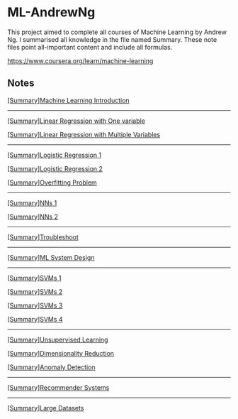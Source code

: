 # ML-AndrewNg
This project aimed to complete all courses of Machine Learning by Andrew Ng. I summarised all knowledge in the file named Summary. These note files point all-important content and include all formulas.

https://www.coursera.org/learn/machine-learning

## Notes

[[Summary]Machine Learning Introduction](https://github.com/ZhangYizhe/ML-AndrewNg/blob/ba4ace441442a0a403ed0c0287207129c809db1a/Summary/%5BSummary%5DMachine%20Learning%20Introduction.pdf)

-----

[[Summary]Linear Regression with One variable](https://github.com/ZhangYizhe/ML-AndrewNg/blob/ba4ace441442a0a403ed0c0287207129c809db1a/Summary/%5BSummary%5DLinear%20Regression%20with%20One%20variable.pdf)

[[Summary]Linear Regression with Multiple Variables](https://github.com/ZhangYizhe/ML-AndrewNg/blob/ba4ace441442a0a403ed0c0287207129c809db1a/Summary/%5BSummary%5DLinear%20Regression%20with%20Multiple%20Variables.pdf)

-----

[[Summary]Logistic Regression 1](https://github.com/ZhangYizhe/ML-AndrewNg/blob/ba4ace441442a0a403ed0c0287207129c809db1a/Summary/%5BSummary%5DLogistic%20Regression%201.pdf)

[[Summary]Logistic Regression 2](https://github.com/ZhangYizhe/ML-AndrewNg/blob/ba4ace441442a0a403ed0c0287207129c809db1a/Summary/%5BSummary%5DLogistic%20Regression%202.pdf)

[[Summary]Overfitting Problem](https://github.com/ZhangYizhe/ML-AndrewNg/blob/ba4ace441442a0a403ed0c0287207129c809db1a/Summary/%5BSummary%5DOverfitting%20Problem.pdf)

-----

[[Summary]NNs 1](https://github.com/ZhangYizhe/ML-AndrewNg/blob/ba4ace441442a0a403ed0c0287207129c809db1a/Summary/%5BSummary%5DNNs%201.pdf)

[[Summary]NNs 2](https://github.com/ZhangYizhe/ML-AndrewNg/blob/ba4ace441442a0a403ed0c0287207129c809db1a/Summary/%5BSummary%5DNNs%202.pdf)

-----

[[Summary]Troubleshoot](https://github.com/ZhangYizhe/ML-AndrewNg/blob/ba4ace441442a0a403ed0c0287207129c809db1a/Summary/%5BSummary%5DTroubleshoot.pdf)

-----

[[Summary]ML System Design](https://github.com/ZhangYizhe/ML-AndrewNg/blob/ba4ace441442a0a403ed0c0287207129c809db1a/Summary/%5BSummary%5DML%20System%20Design.pdf)

-----

[[Summary]SVMs 1](https://github.com/ZhangYizhe/ML-AndrewNg/blob/ba4ace441442a0a403ed0c0287207129c809db1a/Summary/%5BSummary%5DSVMs%201.pdf)

[[Summary]SVMs 2](https://github.com/ZhangYizhe/ML-AndrewNg/blob/ba4ace441442a0a403ed0c0287207129c809db1a/Summary/%5BSummary%5DSVMs%202.pdf)

[[Summary]SVMs 3](https://github.com/ZhangYizhe/ML-AndrewNg/blob/ba4ace441442a0a403ed0c0287207129c809db1a/Summary/%5BSummary%5DSVMs%203.pdf)

[[Summary]SVMs 4](https://github.com/ZhangYizhe/ML-AndrewNg/blob/ba4ace441442a0a403ed0c0287207129c809db1a/Summary/%5BSummary%5DSVMs%204.pdf)

-----

[[Summary]Unsupervised Learning](https://github.com/ZhangYizhe/ML-AndrewNg/blob/main/Summary/%5BSummary%5DUnsupervised%20Learning.pdf)

[[Summary]Dimensionality Reduction](https://github.com/ZhangYizhe/ML-AndrewNg/blob/ba4ace441442a0a403ed0c0287207129c809db1a/Summary/%5BSummary%5DDimensionality%20Reduction.pdf)

[[Summary]Anomaly Detection](https://github.com/ZhangYizhe/ML-AndrewNg/blob/ba4ace441442a0a403ed0c0287207129c809db1a/Summary/%5BSummary%5DAnomaly%20Detection.pdf)

-----

[[Summary]Recommender Systems](https://github.com/ZhangYizhe/ML-AndrewNg/blob/ba4ace441442a0a403ed0c0287207129c809db1a/Summary/%5BSummary%5DRecommender%20Systems.pdf)

-----

[[Summary]Large Datasets](https://github.com/ZhangYizhe/ML-AndrewNg/blob/ba4ace441442a0a403ed0c0287207129c809db1a/Summary/%5BSummary%5DLarge%20Datasets.pdf)
